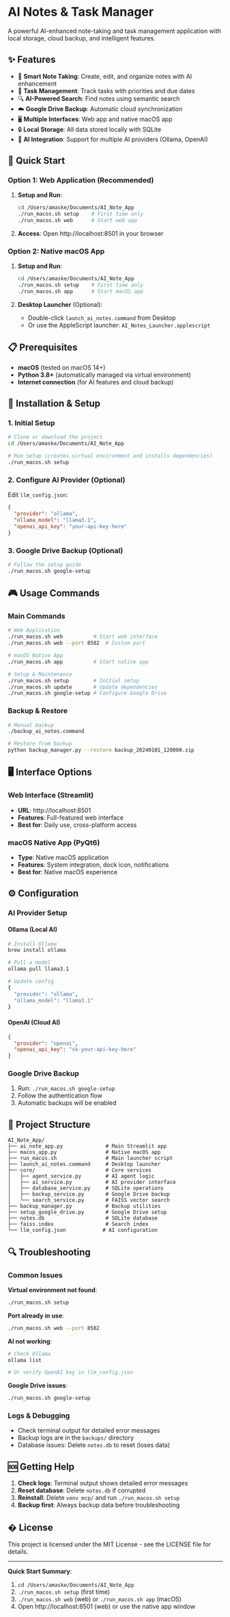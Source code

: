 # AI Notes & Task Manager

A powerful AI-enhanced note-taking and task management application with local storage, cloud backup, and intelligent features.

## ✨ Features

- 📝 **Smart Note Taking**: Create, edit, and organize notes with AI enhancement
- 🎯 **Task Management**: Track tasks with priorities and due dates
- 🔍 **AI-Powered Search**: Find notes using semantic search
- ☁️ **Google Drive Backup**: Automatic cloud synchronization
- 🖥️ **Multiple Interfaces**: Web app and native macOS app
- 🔒 **Local Storage**: All data stored locally with SQLite
- 🤖 **AI Integration**: Support for multiple AI providers (Ollama, OpenAI)

## 🚀 Quick Start

### Option 1: Web Application (Recommended)

1. **Setup and Run**:
   ```bash
   cd /Users/amaske/Documents/AI_Note_App
   ./run_macos.sh setup    # First time only
   ./run_macos.sh web      # Start web app
   ```

2. **Access**: Open http://localhost:8501 in your browser

### Option 2: Native macOS App

1. **Setup and Run**:
   ```bash
   cd /Users/amaske/Documents/AI_Note_App
   ./run_macos.sh setup    # First time only
   ./run_macos.sh app      # Start macOS app
   ```

2. **Desktop Launcher** (Optional):
   - Double-click `launch_ai_notes.command` from Desktop
   - Or use the AppleScript launcher: `AI_Notes_Launcher.applescript`

## 📋 Prerequisites

- **macOS** (tested on macOS 14+)
- **Python 3.8+** (automatically managed via virtual environment)
- **Internet connection** (for AI features and cloud backup)

## 🔧 Installation & Setup

### 1. Initial Setup
```bash
# Clone or download the project
cd /Users/amaske/Documents/AI_Note_App

# Run setup (creates virtual environment and installs dependencies)
./run_macos.sh setup
```

### 2. Configure AI Provider (Optional)
Edit `llm_config.json`:
```json
{
  "provider": "ollama",
  "ollama_model": "llama3.1",
  "openai_api_key": "your-api-key-here"
}
```

### 3. Google Drive Backup (Optional)
```bash
# Follow the setup guide
./run_macos.sh google-setup
```

## 🎮 Usage Commands

### Main Commands
```bash
# Web Application
./run_macos.sh web          # Start web interface
./run_macos.sh web --port 8502  # Custom port

# macOS Native App
./run_macos.sh app          # Start native app

# Setup & Maintenance
./run_macos.sh setup        # Initial setup
./run_macos.sh update       # Update dependencies
./run_macos.sh google-setup # Configure Google Drive
```

### Backup & Restore
```bash
# Manual backup
./backup_ai_notes.command

# Restore from backup
python backup_manager.py --restore backup_20240101_120000.zip
```

## 🖥️ Interface Options

### Web Interface (Streamlit)
- **URL**: http://localhost:8501
- **Features**: Full-featured web interface
- **Best for**: Daily use, cross-platform access

### macOS Native App (PyQt6)
- **Type**: Native macOS application
- **Features**: System integration, dock icon, notifications
- **Best for**: Native macOS experience

## ⚙️ Configuration

### AI Provider Setup

#### Ollama (Local AI)
```bash
# Install Ollama
brew install ollama

# Pull a model
ollama pull llama3.1

# Update config
{
  "provider": "ollama",
  "ollama_model": "llama3.1"
}
```

#### OpenAI (Cloud AI)
```json
{
  "provider": "openai",
  "openai_api_key": "sk-your-api-key-here"
}
```

### Google Drive Backup
1. Run: `./run_macos.sh google-setup`
2. Follow the authentication flow
3. Automatic backups will be enabled

## 📁 Project Structure

```
AI_Note_App/
├── ai_note_app.py              # Main Streamlit app
├── macos_app.py                # Native macOS app
├── run_macos.sh                # Main launcher script
├── launch_ai_notes.command     # Desktop launcher
├── core/                       # Core services
│   ├── agent_service.py        # AI agent logic
│   ├── ai_service.py           # AI provider interface
│   ├── database_service.py     # SQLite operations
│   ├── backup_service.py       # Google Drive backup
│   └── search_service.py       # FAISS vector search
├── backup_manager.py           # Backup utilities
├── setup_google_drive.py       # Google Drive setup
├── notes.db                    # SQLite database
├── faiss.index                 # Search index
└── llm_config.json            # AI configuration
```

## 🔍 Troubleshooting

### Common Issues

**Virtual environment not found**:
```bash
./run_macos.sh setup
```

**Port already in use**:
```bash
./run_macos.sh web --port 8502
```

**AI not working**:
```bash
# Check Ollama
ollama list

# Or verify OpenAI key in llm_config.json
```

**Google Drive issues**:
```bash
./run_macos.sh google-setup
```

### Logs & Debugging
- Check terminal output for detailed error messages
- Backup logs are in the `backups/` directory
- Database issues: Delete `notes.db` to reset (loses data)

## 🆘 Getting Help

1. **Check logs**: Terminal output shows detailed error messages
2. **Reset database**: Delete `notes.db` if corrupted
3. **Reinstall**: Delete `venv_mcp/` and run `./run_macos.sh setup`
4. **Backup first**: Always backup data before troubleshooting

## � License

This project is licensed under the MIT License - see the LICENSE file for details.

---

**Quick Start Summary**:
1. `cd /Users/amaske/Documents/AI_Note_App`
2. `./run_macos.sh setup` (first time)
3. `./run_macos.sh web` (web) or `./run_macos.sh app` (macOS)
4. Open http://localhost:8501 (web) or use the native app window